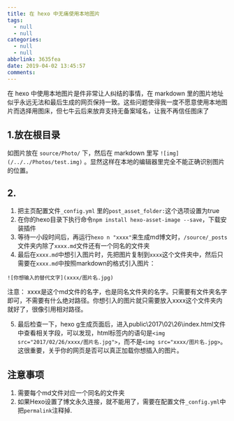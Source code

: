 ```yaml
---
title: 在 hexo 中无痛使用本地图片
tags:
  - null
  - null
categories:
  - null
  - null
abbrlink: 3635fea
date: 2019-04-02 13:45:57
comments:
---
```

在 hexo 中使用本地图片是件非常让人纠结的事情，在 markdown 里的图片地址似乎永远无法和最后生成的网页保持一致。这些问题使得我一度不愿意使用本地图片而选择用图床，但七牛云后来放弃支持无备案域名，让我不再信任图床了

<!-- more -->

## 1.放在根目录

如图片放在 `source/Photo/` 下，然后在 markdown 里写 `![img](/../../Photos/test.img)` 。显然这样在本地的编辑器里完全不能正确识别图片的位置。

## 2.

[CodeFalling/hexo-asset-image]: https://github.com/dangxuandev/hexo-asset-image/commits/master	"hexo-asset-image"

1. 把主页配置文件`_config.yml` 里的`post_asset_folder:`这个选项设置为true
2. 在你的hexo目录下执行命令`npm install hexo-asset-image --save`，下载安装插件
3.   等待一小段时间后，再运行`hexo n "xxxx"`来生成md博文时，`/source/_posts`文件夹内除了`xxxx.md`文件还有一个同名的文件夹
4. 最后在`xxxx.md`中想引入图片时，先把图片复制到`xxxx`这个文件夹中，然后只需要在`xxxx.md`中按照markdown的格式引入图片：

``` 
![你想输入的替代文字](xxxx/图片名.jpg)
```

注意： xxxx是这个md文件的名字，也是同名文件夹的名字。只需要有文件夹名字即可，不需要有什么绝对路径。你想引入的图片就只需要放入xxxx这个文件夹内就好了，很像引用相对路径。

5. 最后检查一下，hexo g生成页面后，进入public\2017\02\26\index.html文件中查看相关字段，可以发现，html标签内的语句是`<img src="2017/02/26/xxxx/图片名.jpg">`，而不是`<img src="xxxx/图片名.jpg>`。这很重要，关乎你的网页是否可以真正加载你想插入的图片。

## 注意事项
1. 需要每个md文件对应一个同名的文件夹
2. 如果Hexo设置了博文永久连接，就不能用了，需要在配置文件`_config.yml`中把`permalink`注释掉.